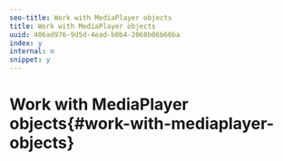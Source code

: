 ```yaml
---
seo-title: Work with MediaPlayer objects
title: Work with MediaPlayer objects
uuid: 406ad976-9d5d-4ead-b0b4-2068b06b66ba
index: y
internal: n
snippet: y
---
```


# Work with MediaPlayer objects{#work-with-mediaplayer-objects}

